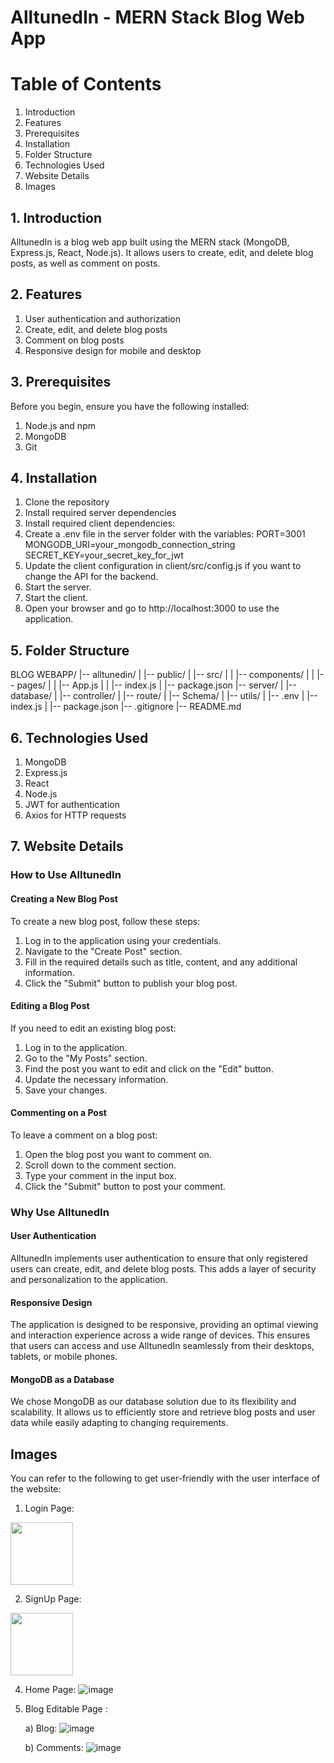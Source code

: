 # AlltunedIn - MERN Stack Blog Web App
# Table of Contents
1. Introduction
2. Features
3. Prerequisites
4. Installation
5. Folder Structure
6. Technologies Used
7. Website Details
8. Images

## 1. Introduction
AlltunedIn is a blog web app built using the MERN stack (MongoDB, Express.js, React, Node.js). It allows users to create, edit, and delete blog posts, as well as comment on posts.

## 2. Features
1. User authentication and authorization
2. Create, edit, and delete blog posts
3. Comment on blog posts
4. Responsive design for mobile and desktop

## 3. Prerequisites
Before you begin, ensure you have the following installed:
1. Node.js and npm
2. MongoDB
3. Git
   
## 4. Installation
1. Clone the repository
2. Install required server dependencies
3. Install required client dependencies:
4. Create a .env file in the server folder with the variables:
   PORT=3001
  MONGODB_URI=your_mongodb_connection_string
  SECRET_KEY=your_secret_key_for_jwt
5. Update the client configuration in client/src/config.js if you want to change the API for the backend.
6. Start the server.
7. Start the client.
8. Open your browser and go to http://localhost:3000 to use the application.

## 5. Folder Structure

BLOG WEBAPP/
|-- alltunedin/
|   |-- public/
|   |-- src/
|   |   |-- components/
|   |   |-- pages/
|   |   |-- App.js
|   |   |-- index.js
|   |-- package.json
|-- server/
|   |-- database/
|   |-- controller/
|   |-- route/
|   |-- Schema/
|   |-- utils/
|   |-- .env
|   |-- index.js
|   |-- package.json
|-- .gitignore
|-- README.md

## 6. Technologies Used
1. MongoDB
2. Express.js
3. React
4. Node.js
5. JWT for authentication
6. Axios for HTTP requests

## 7. Website Details
### How to Use AlltunedIn
#### Creating a New Blog Post
To create a new blog post, follow these steps:
1. Log in to the application using your credentials.
2. Navigate to the "Create Post" section.
3. Fill in the required details such as title, content, and any additional information.
4. Click the "Submit" button to publish your blog post.
#### Editing a Blog Post
If you need to edit an existing blog post:
1. Log in to the application.
2. Go to the "My Posts" section.
3. Find the post you want to edit and click on the "Edit" button.
4. Update the necessary information.
5. Save your changes.

#### Commenting on a Post
To leave a comment on a blog post:
1. Open the blog post you want to comment on.
2. Scroll down to the comment section.
3. Type your comment in the input box.
4. Click the "Submit" button to post your comment.
   
### Why Use AlltunedIn
#### User Authentication
AlltunedIn implements user authentication to ensure that only registered users can create, edit, and delete blog posts. This adds a layer of security and personalization to the application.

#### Responsive Design
The application is designed to be responsive, providing an optimal viewing and interaction experience across a wide range of devices. This ensures that users can access and use AlltunedIn seamlessly from their desktops, tablets, or mobile phones.

#### MongoDB as a Database
We chose MongoDB as our database solution due to its flexibility and scalability. It allows us to efficiently store and retrieve blog posts and user data while easily adapting to changing requirements.

## Images
You can refer to the following to get user-friendly with the user interface of the website:

1. Login Page:

<img src="https://github.com/gaurav270401/Blog-WebApp/assets/133756033/47948a3c-695e-40ba-913f-6df69973df3a" width="100" height="100">

2. SignUp Page:

<img src="https://github.com/gaurav270401/Blog-WebApp/assets/133756033/7b7c76c3-c5b7-47d6-b29b-cd7bab36a423" width="100" height="100">


4. Home Page:
   ![image](https://github.com/gaurav270401/Blog-WebApp/assets/133756033/7835d772-2b1f-4e35-bfea-f0f5d1c2bea2)


5. Blog Editable Page :
   
   a) Blog:
   ![image](https://github.com/gaurav270401/Blog-WebApp/assets/133756033/b0191255-ae4d-4f16-9ed0-f74c598e3ef1)

   b) Comments:
   ![image](https://github.com/gaurav270401/Blog-WebApp/assets/133756033/72e85bff-9ec4-48cd-9930-0a0f681b8d3d)






